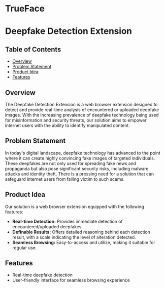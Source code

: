 # TrueFace
# Deepfake Detection Extension

## Table of Contents

- [Overview](#overview)
- [Problem Statement](#problem-statement)
- [Product Idea](#product-idea)
- [Features](#features)

## Overview

The Deepfake Detection Extension is a web browser extension designed to detect and provide real-time analysis of encountered or uploaded deepfake images. With the increasing prevalence of deepfake technology being used for misinformation and security threats, our solution aims to empower internet users with the ability to identify manipulated content.

## Problem Statement

In today's digital landscape, deepfake technology has advanced to the point where it can create highly convincing fake images of targeted individuals. These deepfakes are not only used for spreading fake news and propaganda but also pose significant security risks, including malware attacks and identity theft. There is a pressing need for a solution that can safeguard internet users from falling victim to such scams.

## Product Idea

Our solution is a web browser extension equipped with the following features:

- **Real-time Detection:** Provides immediate detection of encountered/uploaded deepfakes.
- **Definable Results:** Offers detailed reasoning behind each detection result, with a scale indicating the level of alteration detected.
- **Seamless Browsing:** Easy-to-access and utilize, making it suitable for regular use.

## Features

- Real-time deepfake detection
- User-friendly interface for seamless browsing experience

